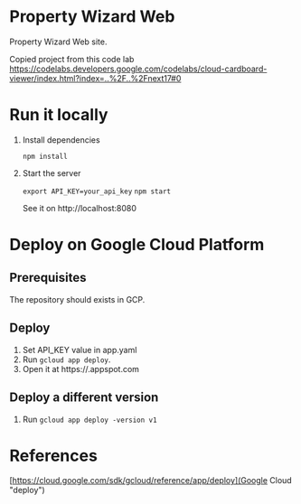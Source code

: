 # Property Wizard Web

Property Wizard Web site.

Copied project from this code lab
https://codelabs.developers.google.com/codelabs/cloud-cardboard-viewer/index.html?index=..%2F..%2Fnext17#0

# Run it locally

1. Install dependencies

    `npm install`

2. Start the server

    `export API_KEY=your_api_key`
    `npm start`

    See it on http://localhost:8080

# Deploy on Google Cloud Platform

## Prerequisites

The repository should exists in GCP.

## Deploy

1. Set API_KEY value in app.yaml
2. Run `gcloud app deploy`.
3. Open it at https://<your-project-id>.appspot.com

## Deploy a different version

1. Run `gcloud app deploy -version v1`


# References

[https://cloud.google.com/sdk/gcloud/reference/app/deploy](Google Cloud "deploy")
